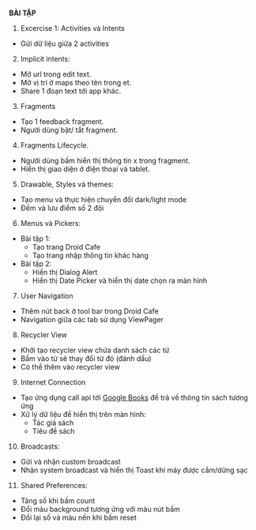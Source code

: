 **BÀI TẬP**

1. Excercise 1: Activities và Intents
- Gửi dữ liệu giữa 2 activities
2. Implicit intents:
- Mở url trong edit text.
- Mở vị trí ở maps theo tên trong et.
- Share 1 đoạn text tới app khác.
3. Fragments
- Tạo 1 feedback fragment.
- Người dùng bật/ tắt fragment.
4. Fragments Lifecycle.
- Người dùng bấm hiển thị thông tin x trong fragment.
- Hiển thị giao diện ở điện thoại và tablet.
5. Drawable, Styles và themes:
- Tạo menu và thực hiện chuyển đổi dark/light mode
- Đếm và lưu điểm số 2 đội
6. Menus và Pickers:
- Bài tập 1:
    - Tạo trang Droid Cafe
    - Tạo trang nhập thông tin khác hàng
- Bài tập 2:
    - Hiển thị Dialog Alert
    - Hiển thị Date Picker và hiển thị date chọn ra màn hình
7. User Navigation 
- Thêm nút back ở tool bar trong Droid Cafe
- Navigation giữa các tab sử dụng ViewPager
8. Recycler View
- Khởi tạo recycler view chứa danh sách các từ
- Bấm vào từ sẽ thay đổi từ đó (đánh dấu)
- Có thể thêm vào recycler view
9. Internet Connection
- Tạo ứng dụng call api tới [Google Books](https://developers.google.com/books/docs/overview) để trả về thông tin sách tương ứng
- Xử lý dữ liệu để hiển thị trên màn hình:
    - Tác giả sách
    - Tiêu đề sách
10. Broadcasts:
- Gửi và nhận custom broadcast
- Nhận system broadcast và hiển thị Toast khi máy được cắm/dừng sạc
11. Shared Preferences:
- Tăng số khi bấm count
- Đổi màu background tương ứng với màu nút bấm
- Đổi lại số và màu nền khi bấm reset
